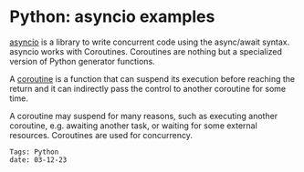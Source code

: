 <properties
pageTitle= 'Python: asyncio examples'
description= "Python: asyncio examples"
services="Python"
documentationCenter="https://github.com/fabferri/"
authors="fabferri"
editor=""/>

<tags
   ms.service="configuration-Example-Azure"
   ms.devlang="Azure libraries for Python"
   ms.topic="article"
   ms.tgt_pltfrm="Azure"
   ms.workload="Python"
   ms.date="01/12/2023"
   ms.author="fabferri" />

# Python: asyncio examples
[asyncio](https://docs.python.org/3/library/asyncio.html) is a library to write concurrent code using the async/await syntax. <br>
asyncio works with Coroutines. Coroutines are nothing but a specialized version of Python generator functions. <br>

A [coroutine](https://docs.python.org/3.11/library/asyncio-task.html#coroutine) is a function that can suspend its execution before reaching the return and it can indirectly pass the control to another coroutine for some time.

A coroutine may suspend for many reasons, such as executing another coroutine, e.g. awaiting another task, or waiting for some external resources. Coroutines are used for concurrency.


`Tags: Python` <br>
`date: 03-12-23` <br>

<!--Image References-->

<!--Link References-->
